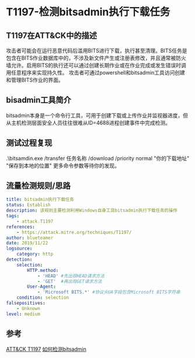 # T1197-检测bitsadmin执行下载任务

## T1197在ATT&CK中的描述
攻击者可能会在运行恶意代码后滥用BITS进行下载，执行甚至清理。BITS任务是包含在BITS作业数据库中的，不涉及新文件产生或注册表修改，并且通常被防火墙允许。启用BITS的执行还可以通过创建长期作业或在作业完成或发生错误时调用任意程序来实现持久性。
攻击者可通过powershell和bitsadmin工具访问创建和管理BITS作业的界面。

## bisadmin工具简介
bitsadmin本身是一个命令行工具，可用于创建下载或上传作业并监视器进度，但从主机检测层面安全人员往往很难从ID=4688进程创建事件中完成检测。

## 测试过程复现
.\bitsamdin.exe /transfer 任务名称 /download /priority normal "你的下载地址" "保存到本地的位置"
更多命令参数等待你的发现。


## 流量检测规则/思路
```yml
title: bitsadmin执行下载任务
status: Establish
description: 该规则主要检测利用Windows自身工具bitsadmin执行下载任务的操作
tags:
    - attack.T1197
references:
    - https://attack.mitre.org/techniques/T1197/
author: blueteamer
date: 2019/11/22
logsource:
    category: http
detection:
    selection:
        HTTP.method:
            - 'HEAD' #先出现HEAD请求方法
            - 'GET'  #再出现GET请求方法
        User-Agent:
            - 'Microsoft BITS.*' #协议头UA字段包含Microsoft BITS字符串
    condition: selection
falsepositives:
    - Unknown
level: medium
```

## 参考
[ATT&CK T1197](https://attack.mitre.org/techniques/T1197)
[如何检测bitsadmin](https://blog.menasec.net/2019/03/initial-access-execution-windows.html)
